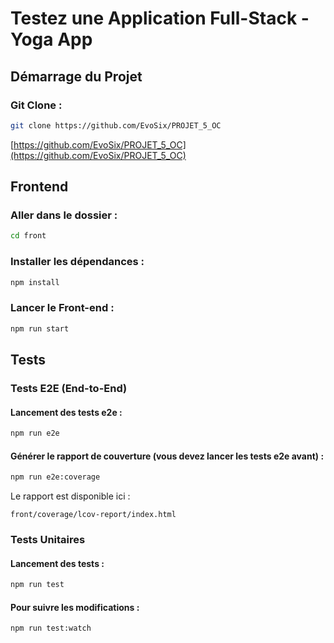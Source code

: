 # Testez une Application Full-Stack - Yoga App

## Démarrage du Projet
### Git Clone :
```bash
git clone https://github.com/EvoSix/PROJET_5_OC
```
[https://github.com/EvoSix/PROJET_5_OC](https://github.com/EvoSix/PROJET_5_OC)



## Frontend
### Aller dans le dossier :
```bash
cd front
```
### Installer les dépendances :
```bash
npm install
```
### Lancer le Front-end :
```bash
npm run start
```
## Tests
### Tests E2E (End-to-End)
#### Lancement des tests e2e :
```bash
npm run e2e
```
#### Générer le rapport de couverture (vous devez lancer les tests e2e avant) :
```bash
npm run e2e:coverage
```
Le rapport est disponible ici :

`front/coverage/lcov-report/index.html`

### Tests Unitaires
#### Lancement des tests :
```bash
npm run test
```
#### Pour suivre les modifications :
```bash
npm run test:watch
```
